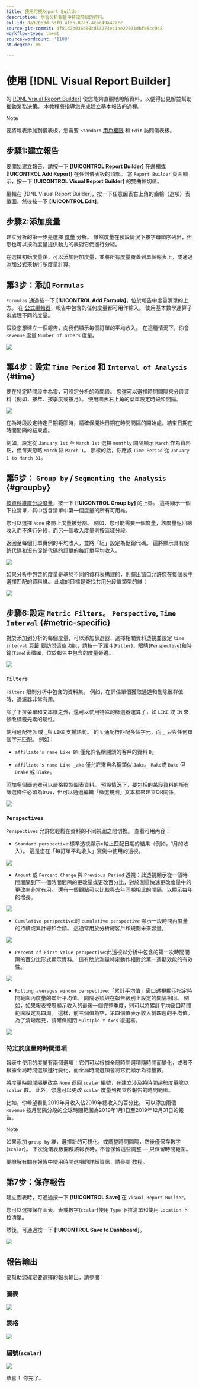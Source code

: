 ```yaml
---
title: 使用可視Report Builder
description: 學習分析報告中特定時段的資料。
exl-id: da97b63d-63f0-4fd6-87e3-4cac49a42acc
source-git-commit: df81d2b036d00cd53274ec1ae22031dbf06cc948
workflow-type: tm+mt
source-wordcount: '1188'
ht-degree: 0%

---
```


# 使用 [!DNL Visual Report Builder]

的 [[!DNL Visual Report Builder]](../data-user/reports/ess-rpt-build-visual.md) 使您能夠直觀地瞭解資料，以便得出見解並幫助推動業務決策。 本教程將指導您完成建立基本報告的過程。

>[!NOTE]
>
>要將報表添加到儀表板，您需要 `Standard` [用戶權限](../administrator/user-management/user-management.md) 和 `Edit` 訪問儀表板。

## 步驟1:建立報告

要開始建立報告，請按一下 **[!UICONTROL Report Builder]** 在邊欄或 **[!UICONTROL Add Report]** 在任何儀表板的頂部。 當 `Report Builder` 頁面顯示，按一下 **[!UICONTROL Visual Report Builder]** 的雙曲餘切值。

編輯在 [!DNL Visual Report Builder]，按一下任意圖表右上角的齒輪（選項）表徵圖，然後按一下 **[!UICONTROL Edit]**。

## 步驟2:添加度量

建立分析的第一步是選擇 [度量](../data-user/reports/ess-manage-data-metrics.md) 分析。 雖然度量在預設情況下按字母順序列出，但您也可以按為度量提供動力的表對它們進行分組。

在選擇初始度量後，可以添加附加度量，並將所有度量覆蓋到單個報表上，或通過添加公式來執行多度量計算。

## 第3步：添加 `Formulas`

`Formulas` 通過按一下 **[!UICONTROL Add Formula]**，位於報告中度量清單的上方。 在 [公式編輯器](../data-analyst/dev-reports/formulas-in-rpt-bldr.md)，報告中包含的任何度量都可用作輸入。 使用基本數學運算子來處理不同的度量。

假設您想建立一個報告，向我們顯示每個訂單的平均收入。 在這種情況下，你會 `Revenue` 度量 `Number of orders` 度量。

![](../assets/ave-rev-per-order.png)

## 第4步：設定 `Time Period` 和 `Interval of Analysis` {#time}

要在特定時間段中為零，可設定分析的時間段。 您還可以選擇時間間隔來分段資料（例如，按年、按季度或按月）。 使用圖表右上角的菜單設定時段和間隔。

![](../assets/Time_Options_Report_Builder.png)

在為時段設定特定日期範圍時，請確保開始日期在時間間隔的開始處，結束日期在時間間隔的結束處。

例如，設定從 `January 1st` 至 `March 1st` 選擇 `monthly` 間隔顯示 `March` 作為資料點，但每天忽略 `March` 除 `March 1`。 那樣的話，你應該 `Time Period` 從 `January 1 to March 31`。

## 第5步： `Group by` / `Segmenting the Analysis` {#groupby}

[按資料維度分段度量](../best-practices/segment-filter.md)，按一下 **[!UICONTROL Group by]** 的上界。 這將顯示一個下拉清單，其中包含清單中第一個度量的所有可用維。

您可以選擇 `None` 來防止度量被分割。 例如，您可能需要一個度量，該度量返回總收入而不進行分段，而另一個收入度量則按區域分段。

返回至每個訂單實例的平均收入，並將「組」設定為促銷代碼。 這將顯示具有促銷代碼和沒有促銷代碼的訂單的每訂單平均收入。

![](../assets/Group_By_Report_Builder.png)

如果分析中包含的度量是基於不同的資料表構建的，則彈出窗口允許您在每個表中選擇匹配的資料維。 此處的目標是查找共用分段值類型的維：

![](../assets/Dimension_Editor.png)

## 步驟6:設定 `Metric Filters`。 `Perspective`, `Time Interval` {#metric-specific}

對於添加到分析的每個度量，可以添加篩選器、選擇相關資料透視並設定 `time interval` 頁籤 要訪問這些功能，請按一下漏斗(`Filter`)，眼睛(`Perspective`)和時鐘(`Time`)表徵圖，位於報告中包含的度量旁邊。

![](../assets/Filters_Perspective_Interval_Report_builder.png)

### `Filters`

`Filters` 限制分析中包含的資料集。 例如，在評估單個獲取通道和刪除離群值時，過濾器非常有用。

除了下拉菜單和文本框之外，還可以使用特殊的篩選器運算子，如 `LIKE` 或 `IN` 來修改標籤元素的屬性。

使用通配符(`%` 或 `_`與 `LIKE` 支援語句。 的 `%` 通配符匹配多個字元，而 `_` 只與任何單個字元匹配。 例如：

- `affiliate's name Like B%` 僅允許名稱開頭的客戶的資料 `B`。

- `affiliate's name Like _ake` 僅允許來自名稱類似 `Jake`。 `Rake`或 `Bake` 但 `Drake` 或 `Blake`。

添加多個篩選器可以嚴格控製圖表資料。 預設情況下，要包括的某段資料的所有篩選條件必須為true，但可以通過編輯「篩選規則」文本框來建立OR關係。

![](../assets/edit-filter-rules.png)

### `Perspectives`

`Perspectives` 允許您輕鬆在資料的不同視圖之間切換。 查看可用內容：

- `Standard perspective`:標準透視顯示x軸上匹配日期的結果（例如，1月的收入）。 這是您在「每訂單平均收入」實例中使用的透視。

![](../assets/Standard.png)

- `Amount` 或 `Percent Change` 與 `Previous Period` 透視：此透視顯示從一個時間間隔到下一個時間間隔的更改量或更改百分比，對於測量快速更改度量中的更改率非常有用。 還有一個觀點可以比較與去年同期相比的間隔，以顯示每年的增長。

![](../assets/Amt_or_Percent_Change.png)

- `Cumulative perspective`:的 `cumulative perspective` 顯示一段時間內度量的持續或累計總和金額。 這通常用於分析總客戶和規劃未來容量。

![](../assets/Cumulative_Perspective.png)

- `Percent of First Value perspective`:此透視以分析中包含的第一次時間間隔的百分比形式顯示資料。 這有助於測量特定動作相對於第一週期效能的有效性。

![](../assets/Percent_of_First_Value.png)

- `Rolling averages window perspective`:「累計平均值」窗口透視顯示指定時間範圍內度量的累計平均值。 間隔必須與在報告級別上設定的間隔相同。 例如，如果報表按周顯示收入的最後一個完整季度，則可以將累計平均窗口時間範圍設定為四周。 這樣，前三個值為空，第四個值表示收入前四週的平均值。 為了清晰起見，請確保關閉 `Multiple Y-Axes` 複選框。

![](../assets/rolling_avg_window.png)

### 特定於度量的時間選項

報表中使用的度量有兩個選項：它們可以根據全局時間選項隨時間而變化，或者不根據全局時間選項進行變化，而全局時間選項會將它們顯示為標量數。

將度量時間間隔更改為 `None` 返回 `scalar` 編號，在建立涉及將時間趨勢度量除以 `scalar` 數。 此外，您還可以更改 `scalar` 度量到獨立於報告的時間範圍。

比如，你希望看到2019年月收入佔2019年總收入的百分比。 可以添加兩個 `Revenue` 按月間隔分段的全球時間範圍為2019年1月1日至2019年12月31日的報告。

>[!NOTE]
>
>如果添加 `group by` 維，選擇新的可視化，或調整時間間隔，然後僅保存數字(`scalar`)。 下次從儀表板開啟該報表時，不會保留這些調整 — 只保留時間範圍。

要瞭解有關在報告中使用時間選項的詳細資訊，請參閱 [教程](../tutorials/time-options-visual-rpt-bldr.md)。

## 第7步：保存報告

建立圖表時，可通過按一下 **[!UICONTROL Save]** 在 `Visual Report Builder`。

您可以選擇保存圖表、表或數字(`scalar`)使用 `Type` 下拉清單和使用 `Location` 下拉清單。

然後，可通過按一下 **[!UICONTROL Save to Dashboard]**。

![](../assets/save-to-dashboard.png)

## 報告輸出

要幫助您確定要選擇的報表輸出，請參閱：

### 圖表

![](../assets/RB_Chart.png)

### 表格

![](../assets/RB_Table.png)

### 編號(`scalar`)

![](../assets/RB_Scalar.png)

恭喜！ 你完了。
